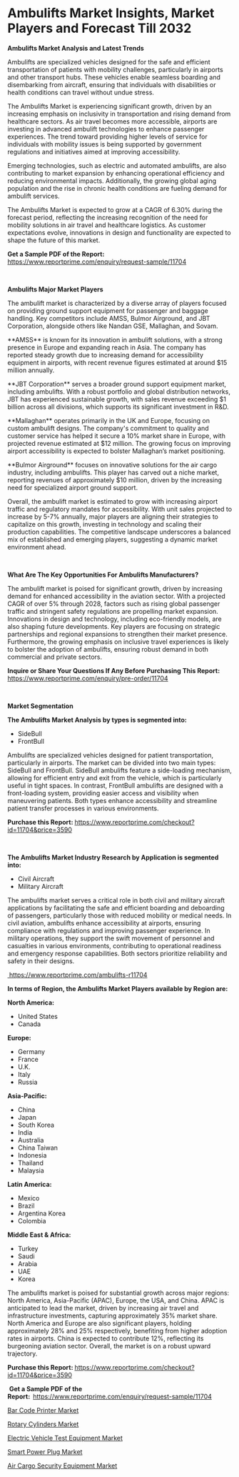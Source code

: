 <p><h1>Ambulifts Market Insights, Market Players and Forecast Till 2032</h1></p><p><strong>Ambulifts Market Analysis and Latest Trends</strong></p>
<p><p>Ambulifts are specialized vehicles designed for the safe and efficient transportation of patients with mobility challenges, particularly in airports and other transport hubs. These vehicles enable seamless boarding and disembarking from aircraft, ensuring that individuals with disabilities or health conditions can travel without undue stress.</p><p>The Ambulifts Market is experiencing significant growth, driven by an increasing emphasis on inclusivity in transportation and rising demand from healthcare sectors. As air travel becomes more accessible, airports are investing in advanced ambulift technologies to enhance passenger experiences. The trend toward providing higher levels of service for individuals with mobility issues is being supported by government regulations and initiatives aimed at improving accessibility.</p><p>Emerging technologies, such as electric and automated ambulifts, are also contributing to market expansion by enhancing operational efficiency and reducing environmental impacts. Additionally, the growing global aging population and the rise in chronic health conditions are fueling demand for ambulift services.</p><p>The Ambulifts Market is expected to grow at a CAGR of 6.30% during the forecast period, reflecting the increasing recognition of the need for mobility solutions in air travel and healthcare logistics. As customer expectations evolve, innovations in design and functionality are expected to shape the future of this market.</p></p>
<p><strong>Get a Sample PDF of the Report:&nbsp;</strong> <a href="https://www.reportprime.com/enquiry/request-sample/11704?utm_campaign=2640&utm_medium=2&utm_source=Github&utm_content=ia&utm_term=17032025&utm_id=ambulifts">https://www.reportprime.com/enquiry/request-sample/11704</a></p>
<p>&nbsp;</p>
<p><strong>Ambulifts Major Market Players</strong></p>
<p><p>The ambulift market is characterized by a diverse array of players focused on providing ground support equipment for passenger and baggage handling. Key competitors include AMSS, Bulmor Airground, and JBT Corporation, alongside others like Nandan GSE, Mallaghan, and Sovam.</p><p>**AMSS** is known for its innovation in ambulift solutions, with a strong presence in Europe and expanding reach in Asia. The company has reported steady growth due to increasing demand for accessibility equipment in airports, with recent revenue figures estimated at around $15 million annually.</p><p>**JBT Corporation** serves a broader ground support equipment market, including ambulifts. With a robust portfolio and global distribution networks, JBT has experienced sustainable growth, with sales revenue exceeding $1 billion across all divisions, which supports its significant investment in R&D.</p><p>**Mallaghan** operates primarily in the UK and Europe, focusing on custom ambulift designs. The company's commitment to quality and customer service has helped it secure a 10% market share in Europe, with projected revenue estimated at $12 million. The growing focus on improving airport accessibility is expected to bolster Mallaghan’s market positioning.</p><p>**Bulmor Airground** focuses on innovative solutions for the air cargo industry, including ambulifts. This player has carved out a niche market, reporting revenues of approximately $10 million, driven by the increasing need for specialized airport ground support.</p><p>Overall, the ambulift market is estimated to grow with increasing airport traffic and regulatory mandates for accessibility. With unit sales projected to increase by 5-7% annually, major players are aligning their strategies to capitalize on this growth, investing in technology and scaling their production capabilities. The competitive landscape underscores a balanced mix of established and emerging players, suggesting a dynamic market environment ahead.</p></p>
<p>&nbsp;</p>
<p><strong>What Are The Key Opportunities For Ambulifts Manufacturers?</strong></p>
<p><p>The ambulift market is poised for significant growth, driven by increasing demand for enhanced accessibility in the aviation sector. With a projected CAGR of over 5% through 2028, factors such as rising global passenger traffic and stringent safety regulations are propelling market expansion. Innovations in design and technology, including eco-friendly models, are also shaping future developments. Key players are focusing on strategic partnerships and regional expansions to strengthen their market presence. Furthermore, the growing emphasis on inclusive travel experiences is likely to bolster the adoption of ambulifts, ensuring robust demand in both commercial and private sectors.</p></p>
<p><strong>Inquire or Share Your Questions If Any Before Purchasing This Report:</strong> <a href="https://www.reportprime.com/enquiry/pre-order/11704?utm_campaign=2640&utm_medium=2&utm_source=Github&utm_content=ia&utm_term=17032025&utm_id=ambulifts">https://www.reportprime.com/enquiry/pre-order/11704</a></p>
<p>&nbsp;</p>
<p><strong>Market Segmentation</strong></p>
<p><strong>The Ambulifts Market Analysis by types is segmented into:</strong></p>
<p><ul><li>SideBull</li><li>FrontBull</li></ul></p>
<p><p>Ambulifts are specialized vehicles designed for patient transportation, particularly in airports. The market can be divided into two main types: SideBull and FrontBull. SideBull ambulifts feature a side-loading mechanism, allowing for efficient entry and exit from the vehicle, which is particularly useful in tight spaces. In contrast, FrontBull ambulifts are designed with a front-loading system, providing easier access and visibility when maneuvering patients. Both types enhance accessibility and streamline patient transfer processes in various environments.</p></p>
<p><strong>Purchase this Report:&nbsp;</strong><a href="https://www.reportprime.com/checkout?id=11704&price=3590&utm_campaign=2640&utm_medium=2&utm_source=Github&utm_content=ia&utm_term=17032025&utm_id=ambulifts">https://www.reportprime.com/checkout?id=11704&price=3590</a></p>
<p>&nbsp;</p>
<p><strong>The Ambulifts Market Industry Research by Application is segmented into:</strong></p>
<p><ul><li>Civil Aircraft</li><li>Military Aircraft</li></ul></p>
<p><p>The ambulifts market serves a critical role in both civil and military aircraft applications by facilitating the safe and efficient boarding and deboarding of passengers, particularly those with reduced mobility or medical needs. In civil aviation, ambulifts enhance accessibility at airports, ensuring compliance with regulations and improving passenger experience. In military operations, they support the swift movement of personnel and casualties in various environments, contributing to operational readiness and emergency response capabilities. Both sectors prioritize reliability and safety in their designs.</p></p>
<p><a href="https://www.reportprime.com/ambulifts-r11704?utm_campaign=2640&utm_medium=2&utm_source=Github&utm_content=ia&utm_term=17032025&utm_id=ambulifts">&nbsp;https://www.reportprime.com/ambulifts-r11704</a></p>
<p><strong>In terms of Region, the Ambulifts Market Players available by Region are:</strong></p>
<p>
    <p> <strong> North America: </strong>
        <ul>
            <li>United States</li>
            <li>Canada</li>
        </ul>
        </p> 
    <p> <strong> Europe: </strong>
        <ul>
            <li>Germany</li>
            <li>France</li>
            <li>U.K.</li>
            <li>Italy</li>
            <li>Russia</li>
        </ul>
        </p> 
    <p> <strong> Asia-Pacific: </strong>
        <ul>
            <li>China</li>
            <li>Japan</li>
            <li>South Korea</li>
            <li>India</li>
            <li>Australia</li>
            <li>China Taiwan</li>
            <li>Indonesia</li>
            <li>Thailand</li>
            <li>Malaysia</li>
        </ul>
        </p> 
    <p> <strong> Latin America: </strong>
        <ul>
            <li>Mexico</li>
            <li>Brazil</li>
            <li>Argentina Korea</li>
            <li>Colombia</li>
        </ul>
        </p> 
    <p> <strong> Middle East & Africa: </strong>
        <ul>
            <li>Turkey</li>
            <li>Saudi</li>
            <li>Arabia</li>
            <li>UAE</li>
            <li>Korea</li>
        </ul>
    </p>
    </p>
<p><p>The ambulifts market is poised for substantial growth across major regions: North America, Asia-Pacific (APAC), Europe, the USA, and China. APAC is anticipated to lead the market, driven by increasing air travel and infrastructure investments, capturing approximately 35% market share. North America and Europe are also significant players, holding approximately 28% and 25% respectively, benefiting from higher adoption rates in airports. China is expected to contribute 12%, reflecting its burgeoning aviation sector. Overall, the market is on a robust upward trajectory.</p></p>
<p><strong>Purchase this Report: </strong><a href="https://www.reportprime.com/checkout?id=11704&price=3590&utm_campaign=2640&utm_medium=2&utm_source=Github&utm_content=ia&utm_term=17032025&utm_id=ambulifts">https://www.reportprime.com/checkout?id=11704&price=3590</a></p>
<p>&nbsp;<strong>Get a Sample PDF of the Report:&nbsp;&nbsp;</strong><a href="https://www.reportprime.com/enquiry/request-sample/11704?utm_campaign=2640&utm_medium=2&utm_source=Github&utm_content=ia&utm_term=17032025&utm_id=ambulifts">https://www.reportprime.com/enquiry/request-sample/11704</a></p>
<p><strong></strong></p>
<p><p><a href="https://www.linkedin.com/pulse/comprehensive-analysis-bar-code-printer-market-20252032-projected-tmewe?utm_campaign=2640&utm_medium=2&utm_source=Github&utm_content=ia&utm_term=17032025&utm_id=ambulifts">Bar Code Printer Market</a></p><p><a href="https://www.linkedin.com/pulse/key-drivers-rotary-cylinders-market-trends-future-outlook-2025-2032-zjn0e?utm_campaign=2640&utm_medium=2&utm_source=Github&utm_content=ia&utm_term=17032025&utm_id=ambulifts">Rotary Cylinders Market</a></p><p><a href="https://github.com/kielbledeni0/Market-Research-Report-List-1/blob/main/electric-vehicle-test-equipment-market.md?utm_campaign=2640&utm_medium=2&utm_source=Github&utm_content=ia&utm_term=17032025&utm_id=ambulifts">Electric Vehicle Test Equipment Market</a></p><p><a href="https://www.linkedin.com/pulse/understanding-surging-smart-power-plug-market-114-cagr-tqrwe?utm_campaign=2640&utm_medium=2&utm_source=Github&utm_content=ia&utm_term=17032025&utm_id=ambulifts">Smart Power Plug Market</a></p><p><a href="https://github.com/ernierintzfu/Market-Research-Report-List-1/blob/main/air-cargo-security-equipment-market.md?utm_campaign=2640&utm_medium=2&utm_source=Github&utm_content=ia&utm_term=17032025&utm_id=ambulifts">Air Cargo Security Equipment Market</a></p></p>